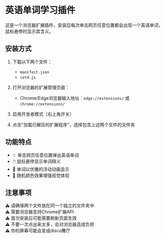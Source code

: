 # 英语单词学习插件

这是一个浏览器扩展插件，安装后每次单击网页任意位置都会出现一个英语单词，鼠标悬停时显示其含义。

## 安装方式

1. 下载以下两个文件：
   - `manifest.json`
   - `cet4.js`

2. 打开浏览器的扩展管理页面：
   - Chrome/Edge浏览器输入地址：`edge://extensions/` 或 `chrome://extensions/`

3. 启用开发者模式（右上角开关）

4. 点击"加载已解压的扩展程序"，选择包含上述两个文件的文件夹

## 功能特点

- ✨ 单击网页任意位置弹出英语单词
- 🖱️ 鼠标悬停显示单词释义
- 🎨 单词以优雅的浮动动画显示
- 🌈 随机颜色效果增强视觉体验

## 注意事项

⚠️ 请确保两个文件放在同一个独立的文件夹中  
⚠️ 需要浏览器支持Chrome扩展API  
⚠️ 首次安装后可能需要刷新页面生效  
⚠️ 不要一次点出来太多，会对浏览器造成负担  
⚠️ 你的屏幕可能会变成disco舞厅  


